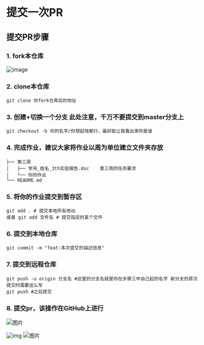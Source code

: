 # 提交一次PR

## 提交PR步骤

### 1. fork本仓库
![image](https://gitee.com/jin-xiaoxin/typora-img/raw/master/image-20220327155710055.png)

### 2. clone本仓库
```git
git clone 你fork仓库后的地址
```
### 3. 创建+切换一个分支 此处注意，千万不要提交到master分支上
`git checkout -b 你的名字/你想起啥都行，最好能让我看出来你是谁`
### 4. 完成作业，建议大家将作业以周为单位建立文件夹存放
```
├── 第三周
│   ├── 学号_姓名_3th实验报告.doc    第三周的任务要求
│   └── 你的作业                     
└── README.md
```
### 5. 将你的作业提交到暂存区
```git
git add . # 提交本地所有改动
或者 git add 文件名 # 提交指定的某个文件
```
### 6. 提交到本地仓库
```
git commit -m "feat:本次提交的描述信息"
```
### 7. 提交到远程仓库
```
git push -u origin 分支名 #这里的分支名就是你在步骤三中自己起的名字 新分支的首次提交时需要这么写
git push #之后提交
```
### 8. 提交pr，该操作在GitHub上进行

![图片](https://camo.githubusercontent.com/c7830036cbb31951767fb29036a8295e47f07ffe8fed281947362a02a0823a7c/68747470733a2f2f696d672e63646e2e737567617261742e746f702f6d64496d672f4d54597a4d44497a4e5449784e7a51354e513d3d363330323335323137343935)

![img](https://gitee.com/jin-xiaoxin/typora-img/raw/master/BO%6082_%5D_0558%7BXW%7BXD2ESQA.png)
![图片](https://camo.githubusercontent.com/2d7bbe4c934eca44c246dad0fadf1630588447952d37b8f82216436c15595064/68747470733a2f2f696d672e63646e2e737567617261742e746f702f6d64496d672f4d54597a4d44497a4e54517a4d6a4d304f513d3d363330323335343332333439)
